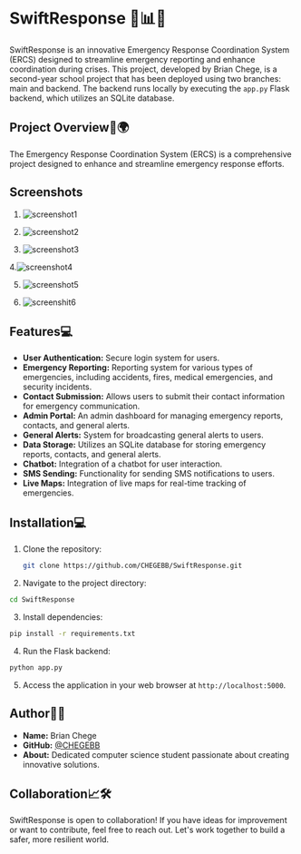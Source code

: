# SwiftResponse 🚀📊📱

SwiftResponse is an innovative Emergency Response Coordination System (ERCS) designed to streamline emergency reporting and enhance coordination during crises. This project, developed by Brian Chege, is a second-year school project that has been deployed using two branches: main and backend. The backend runs locally by executing the `app.py` Flask backend, which utilizes an SQLite database.

## Project Overview📝🌍

The Emergency Response Coordination System (ERCS) is a comprehensive project designed to enhance and streamline emergency response efforts.

## Screenshots

1. ![screenshot1](https://github.com/CHEGEBB/SwiftResponse/assets/123733116/c5d89397-b7fe-4bd8-9789-ffd84eb76989)

2. ![screenshot2](https://github.com/CHEGEBB/SwiftResponse/assets/123733116/236d9f78-67f5-43ce-a740-f993ee29f948)

3. ![screenshot3](https://github.com/CHEGEBB/SwiftResponse/assets/123733116/1bc832bf-0cd2-4ea3-ac1b-27651673bc57)

4.![screenshot4](https://github.com/CHEGEBB/SwiftResponse/assets/123733116/936a9d4f-99c4-4fee-9420-7c0025391b09)

5. ![screenshot5](https://github.com/CHEGEBB/SwiftResponse/assets/123733116/08c383f8-4cd8-4b0a-840b-84de1a670ac9)

6. ![screenshit6](https://github.com/CHEGEBB/SwiftResponse/assets/123733116/b7819444-d8e9-4bcd-b41a-bda4949c67e4)


## Features💻

- **User Authentication:** Secure login system for users.
- **Emergency Reporting:** Reporting system for various types of emergencies, including accidents, fires, medical emergencies, and security incidents.
- **Contact Submission:** Allows users to submit their contact information for emergency communication.
- **Admin Portal:** An admin dashboard for managing emergency reports, contacts, and general alerts.
- **General Alerts:** System for broadcasting general alerts to users.
- **Data Storage:** Utilizes an SQLite database for storing emergency reports, contacts, and general alerts.
- **Chatbot:** Integration of a chatbot for user interaction.
- **SMS Sending:** Functionality for sending SMS notifications to users.
- **Live Maps:** Integration of live maps for real-time tracking of emergencies.

## Installation💻

1. Clone the repository:
   ```bash
   git clone https://github.com/CHEGEBB/SwiftResponse.git
   ```
  
2. Navigate to the project directory:
```bash
cd SwiftResponse

```

3. Install dependencies:
```bash
pip install -r requirements.txt

```

4. Run the Flask backend:
```bash
python app.py

```

5. Access the application in your web browser at `http://localhost:5000`.

## Author📸💪

- **Name:** Brian Chege
- **GitHub:** [@CHEGEBB](https://github.com/CHEGEBB)
- **About:** Dedicated computer science student passionate about creating innovative solutions.

## Collaboration📈🛠️

SwiftResponse is open to collaboration! If you have ideas for improvement or want to contribute, feel free to reach out. Let's work together to build a safer, more resilient world.


